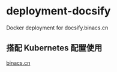 # deployment-docsify
Docker deployment for docsify.binacs.cn




## 搭配 Kubernetes 配置使用

[binacs.cn](https://github.com/OpenKikCoc/deployment-binacs-cn)

